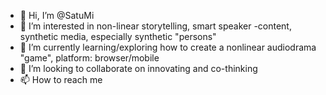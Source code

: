 - 👋 Hi, I’m @SatuMi
- 👀 I’m interested in non-linear storytelling, smart speaker -content, synthetic media, especially synthetic "persons"
- 🌱 I’m currently learning/exploring how to create a nonlinear audiodrama "game", platform: browser/mobile
- 💞️ I’m looking to collaborate on innovating and co-thinking
- 📫 How to reach me 

<!---
SatuMi/SatuMi is a ✨ special ✨ repository because its `README.md` (this file) appears on your GitHub profile.
You can click the Preview link to take a look at your changes.
--->
